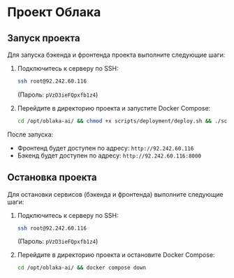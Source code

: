 # Проект Облака

## Запуск проекта

Для запуска бэкенда и фронтенда проекта выполните следующие шаги:

1. Подключитесь к серверу по SSH:
   ```bash
   ssh root@92.242.60.116
   ```
   (Пароль: `pVzD3ieFQpxfb1z4`)

2. Перейдите в директорию проекта и запустите Docker Compose:
   ```bash
   cd /opt/oblaka-ai/ && chmod +x scripts/deployment/deploy.sh && ./scripts/deployment/deploy.sh
   ```

После запуска:
- Фронтенд будет доступен по адресу: `http://92.242.60.116`
- Бэкенд будет доступен по адресу: `http://92.242.60.116:8000`

## Остановка проекта

Для остановки сервисов (бэкенда и фронтенда) выполните следующие шаги:

1. Подключитесь к серверу по SSH:
   ```bash
   ssh root@92.242.60.116
   ```
   (Пароль: `pVzD3ieFQpxfb1z4`)

2. Перейдите в директорию проекта и остановите Docker Compose:
   ```bash
   cd /opt/oblaka-ai/ && docker compose down
   ```

